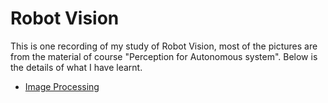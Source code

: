 # Robot Vision
This is one recording of my study of Robot Vision, most of the pictures are from the material of course "Perception for Autonomous system".
Below is the details of what I have learnt.
- [Image Processing]()
